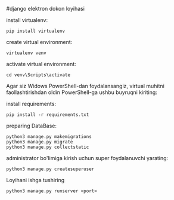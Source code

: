 #django elektron dokon loyihasi 





install virtualenv:
```
pip install virtualenv
```

create virtual environment:
```
virtualenv venv
```

activate virtual environment:
```
cd venv\Scripts\activate
```

Agar siz Widows PowerShell-dan foydalansangiz, virtual muhitni faollashtirishdan oldin PowerShell-ga ushbu buyruqni kiriting:



install requirements:
```
pip install -r requirements.txt
```

preparing DataBase:
```
python3 manage.py makemigrations
python3 manage.py migrate
python3 manage.py collectstatic
```

administrator bo'limiga kirish uchun super foydalanuvchi yarating:
```
python3 manage.py createsuperuser
```
Loyihani ishga tushiring 

```
python3 manage.py runserver <port>
```
